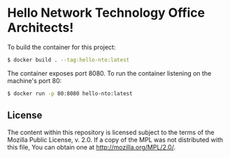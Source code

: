 # Hello Network Technology Office Architects!

To build the container for this project:

```bash
$ docker build . --tag:hello-nto:latest
```

The container exposes port 8080.
To run the container listening on the machine's port 80:

```bash
$ docker run -p 80:8080 hello-nto:latest 
```

## License
The content within this repository is licensed subject to the terms of the Mozilla Public License, v. 2.0.
If a copy of the MPL was not distributed with this file, You can obtain one at http://mozilla.org/MPL/2.0/.
